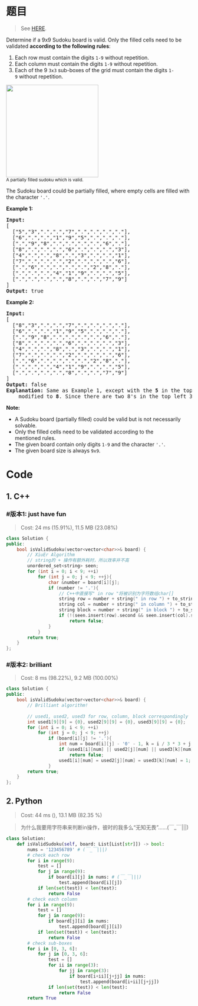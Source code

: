 # 题目

> See [HERE](https://leetcode.com/problems/valid-sudoku/).

<div><p>Determine if a&nbsp;9x9 Sudoku board&nbsp;is valid.&nbsp;Only the filled cells need to be validated&nbsp;<strong>according to the following rules</strong>:</p>

<ol>
	<li>Each row&nbsp;must contain the&nbsp;digits&nbsp;<code>1-9</code> without repetition.</li>
	<li>Each column must contain the digits&nbsp;<code>1-9</code>&nbsp;without repetition.</li>
	<li>Each of the 9 <code>3x3</code> sub-boxes of the grid must contain the digits&nbsp;<code>1-9</code>&nbsp;without repetition.</li>
</ol>

<p><img src="https://upload.wikimedia.org/wikipedia/commons/thumb/f/ff/Sudoku-by-L2G-20050714.svg/250px-Sudoku-by-L2G-20050714.svg.png" style="height:250px; width:250px"><br>
<small>A partially filled sudoku which is valid.</small></p>

<p>The Sudoku board could be partially filled, where empty cells are filled with the character <code>'.'</code>.</p>

<p><strong>Example 1:</strong></p>

<pre><strong>Input:</strong>
[
  ["5","3",".",".","7",".",".",".","."],
  ["6",".",".","1","9","5",".",".","."],
  [".","9","8",".",".",".",".","6","."],
  ["8",".",".",".","6",".",".",".","3"],
  ["4",".",".","8",".","3",".",".","1"],
  ["7",".",".",".","2",".",".",".","6"],
  [".","6",".",".",".",".","2","8","."],
  [".",".",".","4","1","9",".",".","5"],
  [".",".",".",".","8",".",".","7","9"]
]
<strong>Output:</strong> true
</pre>

<p><strong>Example 2:</strong></p>

<pre><strong>Input:</strong>
[
&nbsp; ["8","3",".",".","7",".",".",".","."],
&nbsp; ["6",".",".","1","9","5",".",".","."],
&nbsp; [".","9","8",".",".",".",".","6","."],
&nbsp; ["8",".",".",".","6",".",".",".","3"],
&nbsp; ["4",".",".","8",".","3",".",".","1"],
&nbsp; ["7",".",".",".","2",".",".",".","6"],
&nbsp; [".","6",".",".",".",".","2","8","."],
&nbsp; [".",".",".","4","1","9",".",".","5"],
&nbsp; [".",".",".",".","8",".",".","7","9"]
]
<strong>Output:</strong> false
<strong>Explanation:</strong> Same as Example 1, except with the <strong>5</strong> in the top left corner being 
    modified to <strong>8</strong>. Since there are two 8's in the top left 3x3 sub-box, it is invalid.
</pre>

<p><strong>Note:</strong></p>

<ul>
	<li>A Sudoku board (partially filled) could be valid but is not necessarily solvable.</li>
	<li>Only the filled cells need to be validated according to the mentioned&nbsp;rules.</li>
	<li>The given board&nbsp;contain only digits <code>1-9</code> and the character <code>'.'</code>.</li>
	<li>The given board size is always <code>9x9</code>.</li>
</ul>
</div>

# Code

## 1. C++

### #版本1: just have fun

> Cost: 24 ms (15.91%), 11.5 MB (23.08%)

```C++
class Solution {
public:
    bool isValidSudoku(vector<vector<char>>& board) {
        // XiuEr Algorithm
        // string的 + 操作有额外耗时，所以效率并不高
        unordered_set<string> seen;
        for (int i = 0; i < 9; ++i)
            for (int j = 0; j < 9; ++j){
                char &number = board[i][j];
                if (number != '.'){
                    // C++中直接写" in row "将被识别为字符数组char[]
                    string row = number + string(" in row ") + to_string(i);
                    string col = number + string(" in column ") + to_string(j);
                    string block = number + string(" in block ") + to_string(i/3) + "-" + to_string(j/3);
                    if (!(seen.insert(row).second && seen.insert(col).second && seen.insert(block).second))
                        return false;
                }
            }
        return true;
    }
};
```

### #版本2: brilliant

> Cost: 8 ms (98.22%), 9.2 MB (100.00%)

```C++
class Solution {
public:
    bool isValidSudoku(vector<vector<char>>& board) {
        // Brilliant algorithm!
        
        // used1, used2, used3 for row, column, block correspondingly
        int used1[9][9] = {0}, used2[9][9] = {0}, used3[9][9] = {0};
        for (int i = 0; i < 9; ++i)
            for (int j = 0; j < 9; ++j)
                if (board[i][j] != '.'){
                    int num = board[i][j] - '0' - 1, k = i / 3 * 3 + j / 3;
                    if (used1[i][num] || used2[j][num] || used3[k][num])
                        return false;
                    used1[i][num] = used2[j][num] = used3[k][num] = 1;
                }
        return true;
    }
};
```

## 2. Python

> Cost: 44 ms (), 13.1 MB (82.35 %)

> 为什么我要用字符串来判断in操作，彼时的我多么“无知无畏”......(￣_￣|||)

```python
class Solution:
    def isValidSudoku(self, board: List[List[str]]) -> bool:
        nums = '123456789' # (￣_￣|||)
        # check each row
        for i in range(9):
            test = []
            for j in range(9):
                if board[i][j] in nums: # (￣_￣|||)
                    test.append(board[i][j])
            if len(set(test)) < len(test):
                return False
        # check each column
        for i in range(9):
            test = []
            for j in range(9):
                if board[j][i] in nums:
                    test.append(board[j][i])
            if len(set(test)) < len(test):
                return False
        # check sub-boxes
        for i in [0, 3, 6]:
            for j in [0, 3, 6]:
                test = []
                for ii in range(3):
                    for jj in range(3):
                        if board[i+ii][j+jj] in nums:
                            test.append(board[i+ii][j+jj])
                if len(set(test)) < len(test):
                    return False
        return True
```
